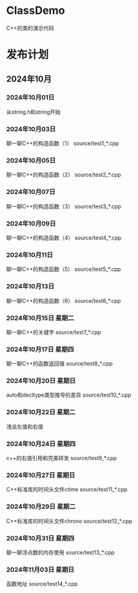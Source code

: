 # ClassDemo
C++的类的演示代码

# 发布计划

## 2024年10月

### 2024年10月01日
从string.h和string开始

### 2024年10月03日
聊一聊C++的构造函数（1）
source/test1_*.cpp

### 2024年10月05日
聊一聊C++的构造函数（2）
source/test2_*.cpp

### 2024年10月07日
聊一聊C++的构造函数（3）
source/test3_*.cpp

### 2024年10月09日
聊一聊C++的构造函数（4）
source/test4_*.cpp

### 2024年10月11日
聊一聊C++的构造函数（5）
source/test5_*.cpp

### 2024年10月13日
聊一聊C++的构造函数（6）
source/test6_*.cpp

### 2024年10月15日 星期二
聊一聊C++的关键字
source/test7_*.cpp

### 2024年10月17日 星期四
聊一聊C++的函数返回值
source/test8_*.cpp

### 2024年10月20日 星期日
auto和decltype类型推导的差异
source/test10_*.cpp

### 2024年10月22日 星期二
浅谈左值和右值

### 2024年10月24日 星期四
c++的右值引用和完美转发
source/test9_*.cpp

### 2024年10月27日 星期日
C++标准库的时间头文件ctime
source/test11_*.cpp

### 2024年10月29日 星期二
C++标准库的时间头文件chrono
source/test12_*.cpp

### 2024年10月31日 星期四
聊一聊浮点数的内存使用
source/test13_*.cpp

### 2024年11月03日 星期日
函数地址
source/test14_*.cpp
